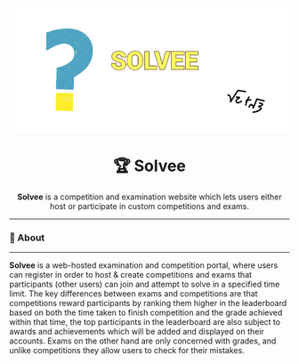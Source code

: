 <div align="center">
  
<img src="screenshots\Screenshot (1980).png" alt="Website image">

</div>

<div align="center">
  
# 🏆 Solvee
**Solvee** is a competition and examination website which lets users either host or participate in custom competitions and exams.

</div>

---
### 🧐 About
---
**Solvee** is a web-hosted examination and
competition portal, where users can register in order to host & create
competitions and exams that participants (other users) can join and
attempt to solve in a specified time limit.
The key differences between exams and competitions are that
competitions reward participants by ranking them higher in the
leaderboard based on both the time taken to finish competition and the
grade achieved within that time, the top participants in the leaderboard
are also subject to awards and achievements which will be added and
displayed on their accounts. Exams on the other hand are only
concerned with grades, and unlike competitions they allow users to
check for their mistakes.
